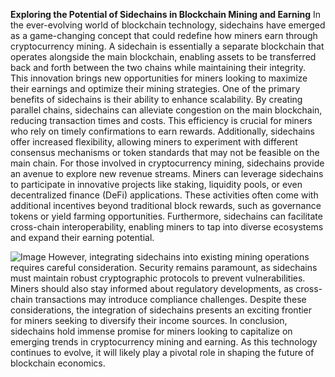 **Exploring the Potential of Sidechains in Blockchain Mining and Earning**
In the ever-evolving world of blockchain technology, sidechains have emerged as a game-changing concept that could redefine how miners earn through cryptocurrency mining. A sidechain is essentially a separate blockchain that operates alongside the main blockchain, enabling assets to be transferred back and forth between the two chains while maintaining their integrity. This innovation brings new opportunities for miners looking to maximize their earnings and optimize their mining strategies.
One of the primary benefits of sidechains is their ability to enhance scalability. By creating parallel chains, sidechains can alleviate congestion on the main blockchain, reducing transaction times and costs. This efficiency is crucial for miners who rely on timely confirmations to earn rewards. Additionally, sidechains offer increased flexibility, allowing miners to experiment with different consensus mechanisms or token standards that may not be feasible on the main chain.
For those involved in cryptocurrency mining, sidechains provide an avenue to explore new revenue streams. Miners can leverage sidechains to participate in innovative projects like staking, liquidity pools, or even decentralized finance (DeFi) applications. These activities often come with additional incentives beyond traditional block rewards, such as governance tokens or yield farming opportunities. Furthermore, sidechains can facilitate cross-chain interoperability, enabling miners to tap into diverse ecosystems and expand their earning potential.

![Image](https://github.com/user-attachments/assets/d7419ec9-dc67-403f-bf28-8faea5f1f74f)
However, integrating sidechains into existing mining operations requires careful consideration. Security remains paramount, as sidechains must maintain robust cryptographic protocols to prevent vulnerabilities. Miners should also stay informed about regulatory developments, as cross-chain transactions may introduce compliance challenges. Despite these considerations, the integration of sidechains presents an exciting frontier for miners seeking to diversify their income sources.
In conclusion, sidechains hold immense promise for miners looking to capitalize on emerging trends in cryptocurrency mining and earning. As this technology continues to evolve, it will likely play a pivotal role in shaping the future of blockchain economics.
